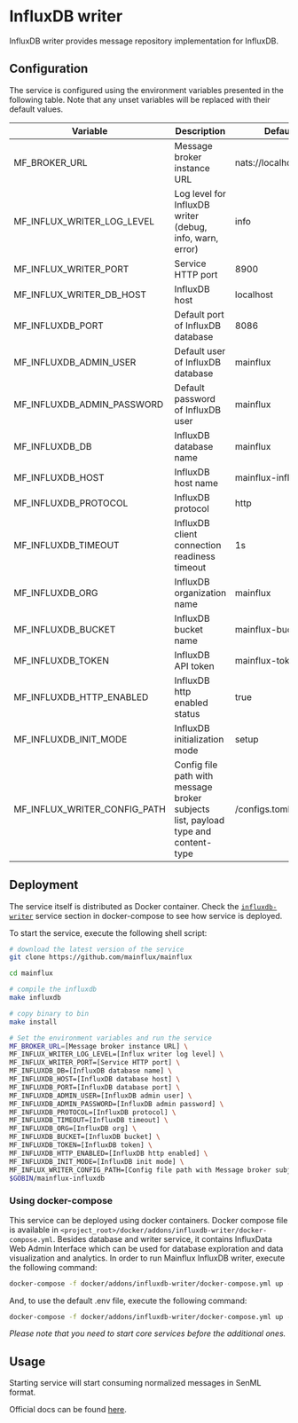 # InfluxDB writer

InfluxDB writer provides message repository implementation for InfluxDB.

## Configuration

The service is configured using the environment variables presented in the
following table. Note that any unset variables will be replaced with their
default values.

| Variable                      | Description                                                                       | Default                |
| ----------------------------- | --------------------------------------------------------------------------------- | ---------------------- |
| MF_BROKER_URL                 | Message broker instance URL                                                       | nats://localhost:4222  |
| MF_INFLUX_WRITER_LOG_LEVEL    | Log level for InfluxDB writer (debug, info, warn, error)                          | info                   |
| MF_INFLUX_WRITER_PORT         | Service HTTP port                                                                 | 8900                   |
| MF_INFLUX_WRITER_DB_HOST      | InfluxDB host                                                                     | localhost              |
| MF_INFLUXDB_PORT              | Default port of InfluxDB database                                                 | 8086                   |
| MF_INFLUXDB_ADMIN_USER        | Default user of InfluxDB database                                                 | mainflux               |
| MF_INFLUXDB_ADMIN_PASSWORD    | Default password of InfluxDB user                                                 | mainflux               |
| MF_INFLUXDB_DB                | InfluxDB database name                                                            | mainflux               |
| MF_INFLUXDB_HOST              | InfluxDB host name                                                                | mainflux-influxdb      |
| MF_INFLUXDB_PROTOCOL          | InfluxDB protocol                                                                 | http                   |
| MF_INFLUXDB_TIMEOUT           | InfluxDB client connection readiness timeout                                      | 1s                     |
| MF_INFLUXDB_ORG               | InfluxDB organization name                                                        | mainflux               |
| MF_INFLUXDB_BUCKET            | InfluxDB bucket name                                                              | mainflux-bucket        |
| MF_INFLUXDB_TOKEN             | InfluxDB API token                                                                | mainflux-token         |
| MF_INFLUXDB_HTTP_ENABLED      | InfluxDB http enabled status                                                      | true                   |
| MF_INFLUXDB_INIT_MODE         | InfluxDB initialization mode                                                      | setup                  |
| MF_INFLUX_WRITER_CONFIG_PATH  | Config file path with message broker subjects list, payload type and content-type | /configs.toml          |

## Deployment

The service itself is distributed as Docker container. Check the [`influxdb-writer`](https://github.com/mainflux/mainflux/blob/master/docker/addons/influxdb-writer/docker-compose.yml#L35-L58) service section in docker-compose to see how service is deployed.

To start the service, execute the following shell script:

```bash
# download the latest version of the service
git clone https://github.com/mainflux/mainflux

cd mainflux

# compile the influxdb
make influxdb

# copy binary to bin
make install

# Set the environment variables and run the service
MF_BROKER_URL=[Message broker instance URL] \
MF_INFLUX_WRITER_LOG_LEVEL=[Influx writer log level] \
MF_INFLUX_WRITER_PORT=[Service HTTP port] \
MF_INFLUXDB_DB=[InfluxDB database name] \
MF_INFLUXDB_HOST=[InfluxDB database host] \
MF_INFLUXDB_PORT=[InfluxDB database port] \
MF_INFLUXDB_ADMIN_USER=[InfluxDB admin user] \
MF_INFLUXDB_ADMIN_PASSWORD=[InfluxDB admin password] \
MF_INFLUXDB_PROTOCOL=[InfluxDB protocol] \
MF_INFLUXDB_TIMEOUT=[InfluxDB timeout] \
MF_INFLUXDB_ORG=[InfluxDB org] \
MF_INFLUXDB_BUCKET=[InfluxDB bucket] \
MF_INFLUXDB_TOKEN=[InfluxDB token] \
MF_INFLUXDB_HTTP_ENABLED=[InfluxDB http enabled] \
MF_INFLUXDB_INIT_MODE=[InfluxDB init mode] \
MF_INFLUX_WRITER_CONFIG_PATH=[Config file path with Message broker subjects list, payload type and content-type] \
$GOBIN/mainflux-influxdb
```

### Using docker-compose

This service can be deployed using docker containers.
Docker compose file is available in `<project_root>/docker/addons/influxdb-writer/docker-compose.yml`. Besides database
and writer service, it contains InfluxData Web Admin Interface which can be used for database
exploration and data visualization and analytics. In order to run Mainflux InfluxDB writer, execute the following command:

```bash
docker-compose -f docker/addons/influxdb-writer/docker-compose.yml up -d
```

And, to use the default .env file, execute the following command:

```bash
docker-compose -f docker/addons/influxdb-writer/docker-compose.yml up --env-file docker/.env -d
```

_Please note that you need to start core services before the additional ones._

## Usage

Starting service will start consuming normalized messages in SenML format.

Official docs can be found [here](https://docs.mainflux.io).
